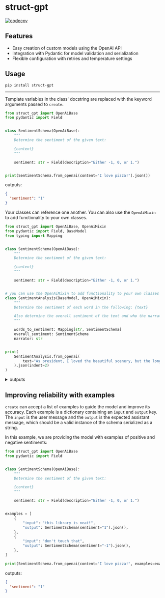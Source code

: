 # struct-gpt


[![codecov](https://codecov.io/gh/knowsuchagency/struct-gpt/branch/main/graph/badge.svg?token=TMUQNTCTDI)](https://codecov.io/gh/knowsuchagency/struct-gpt)

## Features

* Easy creation of custom models using the OpenAI API
* Integration with Pydantic for model validation and serialization
* Flexible configuration with retries and temperature settings

## Usage

`pip install struct-gpt`

---

Template variables in the class' docstring are replaced with the keyword arguments passed to `create`.

```python
from struct_gpt import OpenAiBase
from pydantic import Field


class SentimentSchema(OpenAiBase):
    """
    Determine the sentiment of the given text:

    {content}
    """

    sentiment: str = Field(description="Either -1, 0, or 1.")


print(SentimentSchema.from_openai(content="I love pizza!").json())
```
outputs:
```json
{
  "sentiment": "1"
}
```

Your classes can reference one another. You can also use the `OpenAiMixin` to add functionality to your own classes.

```python
from struct_gpt import OpenAiBase, OpenAiMixin
from pydantic import Field, BaseModel
from typing import Mapping


class SentimentSchema(OpenAiBase):
    """
    Determine the sentiment of the given text:

    {content}
    """

    sentiment: str = Field(description="Either -1, 0, or 1.")


# you can use the OpenAiMixin to add functionality to your own classes
class SentimentAnalysis(BaseModel, OpenAiMixin):
    """
    Determine the sentiment of each word in the following: {text}

    Also determine the overall sentiment of the text and who the narrator is.
    """

    words_to_sentiment: Mapping[str, SentimentSchema]
    overall_sentiment: SentimentSchema
    narrator: str


print(
    SentimentAnalysis.from_openai(
        text="As president, I loved the beautiful scenery, but the long hike was exhausting."
    ).json(indent=2)
)
```
<details>
<summary>outputs</summary>

```json
{
  "words_to_sentiment": {
    "As": {
      "sentiment": "0"
    },
    "president,": {
      "sentiment": "1"
    },
    "I": {
      "sentiment": "0"
    },
    "loved": {
      "sentiment": "1"
    },
    "the": {
      "sentiment": "0"
    },
    "beautiful": {
      "sentiment": "1"
    },
    "scenery,": {
      "sentiment": "1"
    },
    "but": {
      "sentiment": "-1"
    },
    "long": {
      "sentiment": "-1"
    },
    "hike": {
      "sentiment": "-1"
    },
    "was": {
      "sentiment": "0"
    },
    "exhausting.": {
      "sentiment": "-1"
    }
  },
  "overall_sentiment": {
    "sentiment": "0"
  },
  "narrator": "president"
}
```

</details>

## Improving reliability with examples

`create` can accept a list of examples to guide the model and improve its accuracy. Each example is a dictionary containing an `input` and `output` key. The `input` is the user message and the `output` is the expected assistant message, which should be a valid instance of the schema serialized as a string.

In this example, we are providing the model with examples of positive and negative sentiments:

```python
from struct_gpt import OpenAiBase
from pydantic import Field


class SentimentSchema(OpenAiBase):
    """
    Determine the sentiment of the given text:

    {content}
    """

    sentiment: str = Field(description="Either -1, 0, or 1.")


examples = [
    {
        "input": "this library is neat!",
        "output": SentimentSchema(sentiment="1").json(),
    },
    {
        "input": "don't touch that",
        "output": SentimentSchema(sentiment="-1").json(),
    },
]

print(SentimentSchema.from_openai(content="I love pizza!", examples=examples).json())
```
outputs:
```json
{
  "sentiment": "1"
}
```
